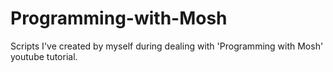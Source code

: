 # Programming-with-Mosh
Scripts I've created by myself during dealing with 'Programming with Mosh' youtube tutorial.
